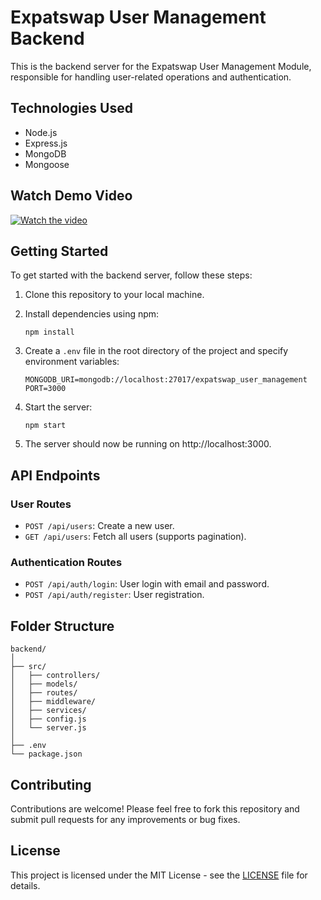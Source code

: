 # Expatswap User Management Backend

This is the backend server for the Expatswap User Management Module, responsible for handling user-related operations and authentication.

## Technologies Used

- Node.js
- Express.js
- MongoDB
- Mongoose

## Watch Demo Video

[![Watch the video](https://cdn.loom.com/sessions/thumbnails/aff71d0fbc8d45859742d5bc26cd9d2e-with-play.gif)](https://www.loom.com/share/aff71d0fbc8d45859742d5bc26cd9d2e)

## Getting Started

To get started with the backend server, follow these steps:

1. Clone this repository to your local machine.
2. Install dependencies using npm:

   ```
   npm install
   ```

3. Create a `.env` file in the root directory of the project and specify environment variables:

   ```
   MONGODB_URI=mongodb://localhost:27017/expatswap_user_management
   PORT=3000
   ```

4. Start the server:

   ```
   npm start
   ```

5. The server should now be running on http://localhost:3000.

## API Endpoints

### User Routes

- `POST /api/users`: Create a new user.
- `GET /api/users`: Fetch all users (supports pagination).

### Authentication Routes

- `POST /api/auth/login`: User login with email and password.
- `POST /api/auth/register`: User registration.

## Folder Structure

```
backend/
│
├── src/
│   ├── controllers/
│   ├── models/
│   ├── routes/
│   ├── middleware/
│   ├── services/
│   ├── config.js
│   └── server.js
│
├── .env
└── package.json
```

## Contributing

Contributions are welcome! Please feel free to fork this repository and submit pull requests for any improvements or bug fixes.

## License

This project is licensed under the MIT License - see the [LICENSE](LICENSE) file for details.
